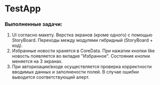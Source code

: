 # TestApp
### Выполненные задачи:  
1. UI согласно макету. Верстка экранов (кроме одного) c помощью StoryBoard. Переходы между модулями гибридный (StoryBoard + код).  
2. Избранные новости хранятся в CoreData. При нажатии кнопки like новость появляется во вкладке "Избранное". Состояние кнопки меняется на 3 экранах.  
3. При авторизации/входе осуществляется проверка корректности вводимых данных и заполнености полей. В случае ошибки выводится соответствующий алерт. 
